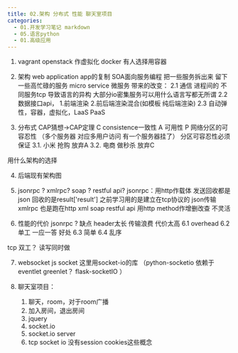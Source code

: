 ```yaml
---
title: 02.架构 分布式 性能 聊天室项目
categories:
  - 01.开发学习笔记 markdown
  - 05.语言python
  - 01.高级应用
---
```


1. vagrant
    openstack 作虚拟化
    docker    有人选择用容器


2. 架构
web application  app的复制
SOA面向服务编程 把一些服务拆出来 留下一些高忙碌的服务
micro service 微服务
带来的改变：
    2.1 通信 进程间的  不同服务tcp 导致语言的异构 大部分io密集服务可以用什么语言写都无所谓
    2.2 数据接口api， 1.前端渲染 2.前后端渲染混合(如模板 纯后端渲染)
    2.3 自动弹性，容器，虚拟化，LaaS PaaS


3. 分布式
CAP猜想->CAP定理
C consistence一致性
A 可用性
P 网络分区的可容忍性 （多个服务器 对应多用户访问 有一个服务器挂了） 分区可容忍性必须保证
    3.1. 小米 抢购 放弃A
    3.2. 电商 做秒杀 放弃C

用什么架构的选择

4. 后端现有架构图




5. jsonrpc ? xmlrpc? soap ? restful api?
jsonrpc：用http作载体 发送回收都是json  回收的是result['result']     之前学习用的是建立在tcp协议的 json传输
xmlrpc 也是跑在http xml
soap
restful api 用http method作增删改查 不灵活


6. 性能的代价
jsonrpc ? 缺点   header太长 传输浪费 代价太高
 6.1 overhead
 6.2 单工  一应一答
         好处
         6.3 简单
         6.4 乱序

 tcp 双工？ 读写同时做

7. websocket js socket 这里用socket-io的库  （python-socketio 依赖于eventlet greenlet？ flask-socketIO ）



8. 聊天室项目：
	1. 聊天，room，对于room广播
	2. 加入房间，退出房间
	3. jquery
	4. socket.io
	5. socket.io server
	6. tcp socket io 没有session cookies这些概念
